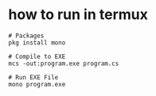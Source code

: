 # how to run in termux

```
# Packages
pkg install mono
```

```
# Compile to EXE
mcs -out:program.exe program.cs
```

```
# Run EXE File
mono program.exe
```
